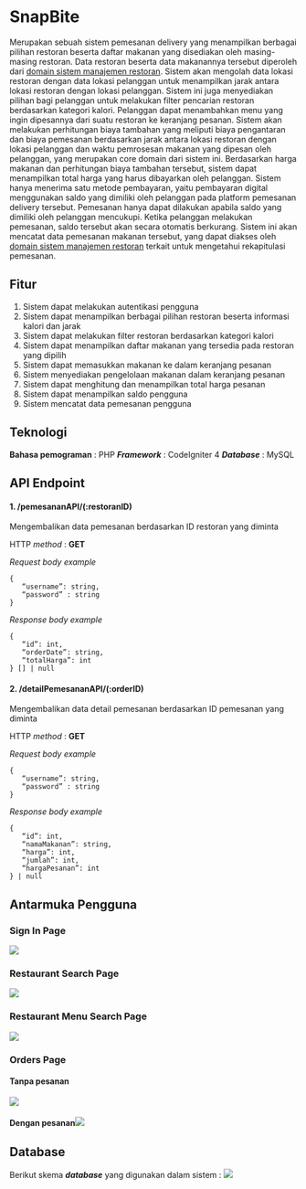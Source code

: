 # SnapBite
Merupakan sebuah sistem pemesanan delivery yang menampilkan berbagai pilihan restoran beserta daftar makanan yang disediakan oleh masing-masing restoran. Data restoran beserta data makanannya tersebut diperoleh dari [domain sistem manajemen restoran](https://github.com/filbertfelim/TST-SistemRestoran). Sistem akan mengolah data lokasi restoran dengan data lokasi pelanggan untuk menampilkan jarak antara lokasi restoran dengan lokasi pelanggan. Sistem ini juga menyediakan pilihan bagi pelanggan untuk melakukan filter pencarian restoran berdasarkan kategori kalori. Pelanggan dapat menambahkan menu yang ingin dipesannya dari suatu restoran ke keranjang pesanan. Sistem akan melakukan perhitungan biaya tambahan yang meliputi biaya pengantaran dan biaya pemesanan berdasarkan jarak antara lokasi restoran dengan lokasi pelanggan dan waktu pemrosesan makanan yang dipesan oleh pelanggan, yang merupakan core domain dari sistem ini. Berdasarkan harga makanan dan perhitungan biaya tambahan tersebut, sistem dapat menampilkan total harga yang harus dibayarkan oleh pelanggan. Sistem hanya menerima satu metode pembayaran, yaitu pembayaran digital menggunakan saldo yang dimiliki oleh pelanggan pada platform pemesanan delivery tersebut. Pemesanan hanya dapat dilakukan apabila saldo yang dimiliki oleh pelanggan mencukupi. Ketika pelanggan melakukan pemesanan, saldo tersebut akan secara otomatis berkurang. Sistem ini akan mencatat data pemesanan makanan tersebut, yang dapat diakses oleh [domain sistem manajemen restoran](https://github.com/filbertfelim/TST-SistemRestoran) terkait untuk mengetahui rekapitulasi pemesanan.

## Fitur
1. Sistem dapat melakukan autentikasi pengguna  
2. Sistem dapat menampilkan berbagai pilihan restoran beserta informasi kalori dan jarak
3. Sistem dapat melakukan filter restoran berdasarkan kategori kalori
4. Sistem dapat menampilkan daftar makanan yang tersedia pada restoran yang dipilih
5. Sistem dapat memasukkan makanan ke dalam keranjang pesanan
6. Sistem menyediakan pengelolaan makanan dalam keranjang pesanan
7. Sistem dapat menghitung dan menampilkan total harga pesanan
8. Sistem dapat menampilkan saldo pengguna
9. Sistem mencatat data pemesanan pengguna

## Teknologi
**Bahasa pemograman** : PHP
***Framework*** : CodeIgniter 4 
***Database*** : MySQL

## API Endpoint
#### 1. /pemesananAPI/(:restoranID)
Mengembalikan data pemesanan berdasarkan ID restoran yang diminta

HTTP *method* : **GET**

*Request body example*
```jsonc
{
   “username”: string, 
   “password” : string
}
```
*Response body example*
```jsonc
{
   “id”: int,
   “orderDate”: string, 
   “totalHarga”: int
} [] | null
```

#### 2. /detailPemesananAPI/(:orderID)
Mengembalikan data detail pemesanan berdasarkan ID pemesanan yang diminta

HTTP *method* : **GET**

*Request body example*
```jsonc
{
   “username”: string, 
   “password” : string
}
```
*Response body example*
```jsonc
{
   “id”: int,
   “namaMakanan”: string, 
   “harga”: int,
   “jumlah”: int,
   “hargaPesanan”: int
} | null
```


## Antarmuka Pengguna
### Sign In Page
![](https://lh7-us.googleusercontent.com/F8vuqjdsQnaD6SqGo0V-hCygUXdWtKg7JMnm3QVmuZRVCMM7ktCDIL51x8N4h6sgU4jrAsRrsFcW6MizjdpWcLhs6cP2PDpoaNhIA1j-olO319JfrqToQQda_oErraxA5I3bJ-l5B8NWc8pTtewHAD8)
### Restaurant Search Page
![](https://lh7-us.googleusercontent.com/syZ0Mwu66289b3FtfA5Ntmr08esUNhrdQlxBQSeGXkQq6QSp7ncvzNaBABWeFMEHuUvWGX7oLYMos4nM3oXTP6X9l-t-2Zkdo1VEsnM0O9dxuDlbEgRjWUC9Do_Fb6TyKNPXF9BAgMJ9T0aMKaJMUCQ)
### Restaurant Menu Search Page
![](https://lh7-us.googleusercontent.com/-G5f7--6lQcx3MLwNGH8VdTyIS9XKBfOb2BQlsmCzwY4iC-Ssb_LhLyk1I9u1Ruq_NOO9W4zhQN-cuomdjoq6FuFwQLeJijKorciOxSdPJfN-CEYXY6ascHs-DUcD4IUUL6AnKSz8PJAwJQI-3zQmNY)
### Orders Page
#### Tanpa pesanan
![](https://lh7-us.googleusercontent.com/1siBzXAGoCNEJJ9SPpKw0Dgo7fhiUCHwLw27ITRm9WcKZTyDBNe9F_bSNjxhke_s1sB8xeaiGrs9qNTNXQKXliP3IjjkRmFWMiwCtob7w0Xnt3WtUNqi5AvKjD2S_h2ZTMFxIuR9ofFBRr5-H8Hl-LU)
#### Dengan pesanan![](https://lh7-us.googleusercontent.com/Kge21unA6w1WhY37REeSL_5m6W9O0jt2kU-kC2FcotmnDHCRXv--YvBZdr_aeoSmJfzCKWnqUMCnTcFN2YqZ0BvXxf19uR66p-p_uWjokzov02XtiqUShK_DS-txEJdTDY-4V0k01S9ub-h6-kbTVpI)
## Database
Berikut skema ***database*** yang digunakan dalam sistem : ![](https://lh7-us.googleusercontent.com/W9ffIPl1-uaT6tA7csJibqVSC1LNyPAUUWo3NKbigzojMUQUtwBBj0_0LKCf_Wpu9drzXduh9MERmTDF--URDyfxS1iqwAa6X0Cdqn8v3vn9zT8oE42NUHGWbVlkZgaei-uazbNWqHxbAdO3QRffIf4)
